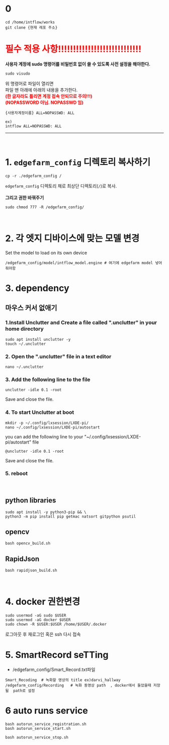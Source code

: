 

# 0 
```
cd /home/intflow/works
git clone {현재 레포 주소}
```
# <span style="color:red"> 필수 적용 사항!!!!!!!!!!!!!!!!!!!!!!!!!!!!</span>
**사용자 계정에 sudo 명령어를 비밀번호 없이 쓸 수 있도록 사전 설정을 해야한다.**
```
sudo visudo
```
위 명령어로 파일이 열리면<br>
파일 맨 아래에 아래의 내용을 추가한다.<br>
<span style="color:red">**(한 글자라도 틀리면 계정 접속 안되므로 주의!!!)**</span><br>
<span style="color:red">**(NOPASSWORD 아님. NOPASSWD 임)**</span>
```
{사용자계정이름} ALL=NOPASSWD: ALL

ex)
intflow ALL=NOPASSWD: ALL
```

---
<br>

# 1. `edgefarm_config` 디렉토리 복사하기
```
cp -r ./edgefarm_config /
```
`edgefarm_config` 디렉토리 채로 최상단 디렉토리(`/`)로 복사.<br><br>
**그리고 권한 바꿔주기**
```
sudo chmod 777 -R /edgefarm_config/
```
<br>

# 2. 각 엣지 디바이스에 맞는 모델 변경 
Set the model to load on its own device
```
/edgefarm_config/model/intflow_model.engine # 여기에 edgefarm model 넣어줘야함 
```


# 3. dependency
## 마우스 커서 없애기
### 1.Install Unclutter and Create a file called ".unclutter" in your home directory
```
sudo apt install unclutter -y
touch ~/.unclutter
```
### 2. Open the ".unclutter" file in a text editor
```
nano ~/.unclutter
```
### 3. Add the following line to the file
```
unclutter -idle 0.1 -root
```
Save and close the file.
### 4. To start Unclutter at boot
```
mkdir -p ~/.config/lxsession/LXDE-pi/
nano ~/.config/lxsession/LXDE-pi/autostart
```
you can add the following line to your "~/.config/lxsession/LXDE-pi/autostart" file
```
@unclutter -idle 0.1 -root
```
Save and close the file.<br>
### 5. reboot
<br>

## python libraries
```
sudo apt install -y python3-pip && \
python3 -m pip install pip getmac natsort gitpython psutil
```
## opencv
```
bash opencv_build.sh
```
## RapidJson
```
bash rapidjson_build.sh
```
<br>

# 4. docker 권한변경
```
sudo usermod -aG sudo $USER
sudo usermod -aG docker $USER
sudo chown -R $USER:$USER /home/$USER/.docker
```
로그아웃 후 재로그인 혹은 ssh 다시 접속



# 5. SmartRecord seTTing 
- /edgefarm_config/Smart_Record.txt파일 
```
Smart_Recoding  # 녹화할 영상의 title ex)darvi_hallway 
/edgefarm_config/Recording   # 녹화 동영상 path  , docker에서 돌았을때 저장 될  path로 설정
```


# 6 auto runs service 
```
bash autorun_service_registration.sh
bash autorun_service_start.sh
```
```
bash autorun_service_stop.sh
```
